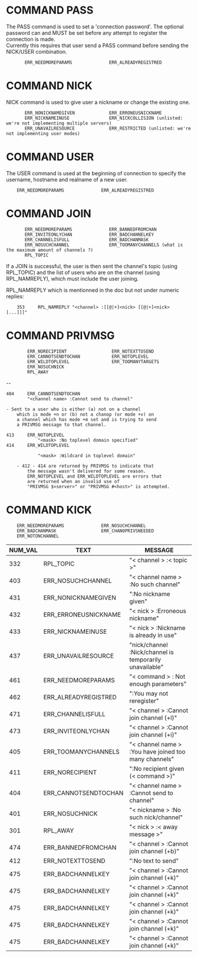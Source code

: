 
# COMMAND PASS
The PASS command is used to set a 'connection password'.  The optional password can and MUST be set 
before any attempt to register the connection is made.  
Currently this requires that user send a PASS command before sending the NICK/USER combination.

           ERR_NEEDMOREPARAMS              ERR_ALREADYREGISTRED

# COMMAND NICK
NICK command is used to give user a nickname or change the existing one.

           ERR_NONICKNAMEGIVEN             ERR_ERRONEUSNICKNAME
           ERR_NICKNAMEINUSE               ERR_NICKCOLLISION (unlisted: we're not implementing multiple servers)
           ERR_UNAVAILRESOURCE             ERR_RESTRICTED (unlisted: we're not implementing user modes)

# COMMAND USER
The USER command is used at the beginning of connection to specify the username, hostname and realname of a new user.

		ERR_NEEDMOREPARAMS              ERR_ALREADYREGISTRED

# COMMAND JOIN

           ERR_NEEDMOREPARAMS              ERR_BANNEDFROMCHAN
           ERR_INVITEONLYCHAN              ERR_BADCHANNELKEY
           ERR_CHANNELISFULL               ERR_BADCHANMASK
           ERR_NOSUCHCHANNEL               ERR_TOOMANYCHANNELS (what is the maximum amount of channels ?)
           RPL_TOPIC

If a JOIN is successful, the user is then sent the channel's topic
(using RPL_TOPIC) and the list of users who are on the channel (using
RPL_NAMREPLY), which must include the user joining.

RPL_NAMREPLY which is mentionned in the doc but not under numeric replies:

		353     RPL_NAMREPLY "<channel> :[[@|+]<nick> [[@|+]<nick> [...]]]" 

# COMMAND PRIVMSG

			ERR_NORECIPIENT                 ERR_NOTEXTTOSEND
			ERR_CANNOTSENDTOCHAN            ERR_NOTOPLEVEL
			ERR_WILDTOPLEVEL                ERR_TOOMANYTARGETS
			ERR_NOSUCHNICK
			RPL_AWAY

--

	404     ERR_CANNOTSENDTOCHAN
			"<channel name> :Cannot send to channel"

	- Sent to a user who is either (a) not on a channel
		which is mode +n or (b) not a chanop (or mode +v) on
		a channel which has mode +m set and is trying to send
		a PRIVMSG message to that channel.

	413     ERR_NOTOPLEVEL
				"<mask> :No toplevel domain specified"
	414     ERR_WILDTOPLEVEL
				
				"<mask> :Wildcard in toplevel domain"

		- 412 - 414 are returned by PRIVMSG to indicate that
			the message wasn't delivered for some reason.
			ERR_NOTOPLEVEL and ERR_WILDTOPLEVEL are errors that
			are returned when an invalid use of
			"PRIVMSG $<server>" or "PRIVMSG #<host>" is attempted.

# COMMAND KICK
		ERR_NEEDMOREPARAMS              ERR_NOSUCHCHANNEL
		ERR_BADCHANMASK                 ERR_CHANOPRIVSNEEDED
		ERR_NOTONCHANNEL

| NUM_VAL | TEXT                 | MESSAGE                                                 |
|---------|----------------------|---------------------------------------------------------|
| 332     | RPL_TOPIC            | "< channel > :< topic >"                                |
| 403     | ERR_NOSUCHCHANNEL    | "< channel name > :No such channel"                     |
| 431     | ERR_NONICKNAMEGIVEN  | ":No nickname given"                                    |
| 432     | ERR_ERRONEUSNICKNAME | "< nick > :Erroneous nickname"                          |
| 433     | ERR_NICKNAMEINUSE    | "< nick > :Nickname is already in use"                  |
| 437     | ERR_UNAVAILRESOURCE  | "nick/channel :Nick/channel is temporarily unavailable" |
| 461     | ERR_NEEDMOREPARAMS   | "< command > : Not enough parameters"                   |
| 462     | ERR_ALREADYREGISTRED | ":You may not reregister"                               |
| 471     | ERR_CHANNELISFULL    | "< channel > :Cannot join channel (+l)"                 |
| 473     | ERR_INVITEONLYCHAN   | "< channel > :Cannot join channel (+i)"                 |
| 405     | ERR_TOOMANYCHANNELS  | "< channel name > :You have joined too many channels"   |
| 411     | ERR_NORECIPIENT      | ":No recipient given (< command >)"                     |
| 404     | ERR_CANNOTSENDTOCHAN | "< channel name > :Cannot send to channel"              |
| 401     | ERR_NOSUCHNICK       | "< nickname > :No such nick/channel"                    |
| 301     | RPL_AWAY             | "< nick > :< away message >"                            |
| 474     | ERR_BANNEDFROMCHAN   | "< channel > :Cannot join channel (+b)"                 |
| 412     | ERR_NOTEXTTOSEND     | ":No text to send"                                      |
| 475     | ERR_BADCHANNELKEY    | "< channel > :Cannot join channel (+k)"                 |
| 475     | ERR_BADCHANNELKEY    | "< channel > :Cannot join channel (+k)"                 |
| 475     | ERR_BADCHANNELKEY    | "< channel > :Cannot join channel (+k)"                 |
| 475     | ERR_BADCHANNELKEY    | "< channel > :Cannot join channel (+k)"                 |
| 475     | ERR_BADCHANNELKEY    | "< channel > :Cannot join channel (+k)"                 |